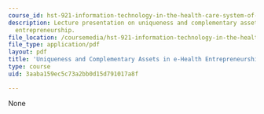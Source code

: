 ```yaml
---
course_id: hst-921-information-technology-in-the-health-care-system-of-the-future-spring-2009
description: Lecture presentation on uniqueness and complementary assets in e-Health
  entrepreneurship.
file_location: /coursemedia/hst-921-information-technology-in-the-health-care-system-of-the-future-spring-2009/3aaba159ec5c73a2bb0d15d791017a8f_MITHST_921S09_lec04_tu_unq.pdf
file_type: application/pdf
layout: pdf
title: 'Uniqueness and Complementary Assets in e-Health Entrepreneurship '
type: course
uid: 3aaba159ec5c73a2bb0d15d791017a8f

---
```

None
